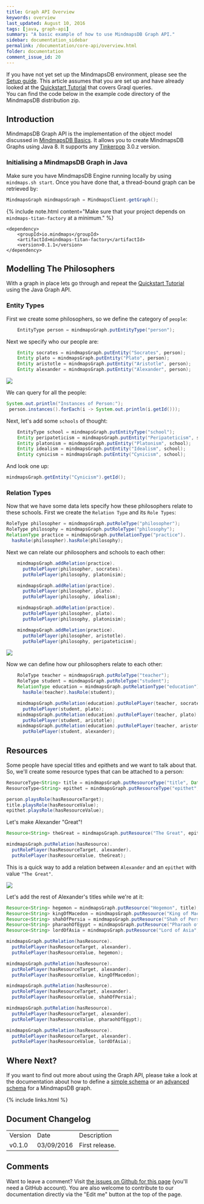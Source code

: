 ```yaml
---
title: Graph API Overview
keywords: overview
last_updated: August 10, 2016
tags: [java, graph-api]
summary: "A basic example of how to use MindmapsDB Graph API."
sidebar: documentation_sidebar
permalink: /documentation/core-api/overview.html
folder: documentation
comment_issue_id: 20
---
```


If you have not yet set up the MindmapsDB environment, please see the [Setup guide](../get-started/setup-guide.html). This article assumes that you are set up and have already looked at the [Quickstart Tutorial](../the-basics/quickstart-tutorial.html) that covers Graql queries.   
You can find the code below in the example code directory of the MindmapsDB distribution zip.

## Introduction

MindmapsDB Graph API is the implementation of the object model discussed in
[MindmapsDB Basics](../the-basics/mindmaps-basics.html). It allows you to create MindmapsDB Graphs using Java 8. It supports any [Tinkerpop](http://tinkerpop.incubator.apache.org/docs/3.0.2-incubating/) 3.0.z version.

### Initialising a MindmapsDB Graph in Java    

Make sure you have MindmapsDB Engine running locally by using `mindmaps.sh start`.
Once you have done that, a thread-bound graph can be retrieved by:

```java
MindmapsGraph mindmapsGraph = MindmapsClient.getGraph();
```

{% include note.html content="Make sure that your project depends on `mindmaps-titan-factory` at a minimum." %}

```
<dependency>
    <groupId>io.mindmaps</groupId>
    <artifactId>mindmaps-titan-factory</artifactId>
    <version>0.1.1</version>
</dependency>
```

## Modelling The Philosophers

With a graph in place lets go through and repeat the [Quickstart
Tutorial](../the-basics/quickstart-tutorial) using the Java Graph API.

### Entity Types

First we create some philosophers, so we define the category of `people`:

```java
    EntityType person = mindmapsGraph.putEntityType("person");
```

Next we specify who our people are:

```java
    Entity socrates = mindmapsGraph.putEntity("Socrates", person);
    Entity plato = mindmapsGraph.putEntity("Plato", person);
    Entity aristotle = mindmapsGraph.putEntity("Aristotle", person);
    Entity alexander = mindmapsGraph.putEntity("Alexander", person);
```

![](/images/phil.png)

We can query for all the people:

```java
System.out.println("Instances of Person:");
 person.instances().forEach(i -> System.out.println(i.getId()));
```

Next, let's add some `schools` of thought:

```java
    EntityType school = mindmapsGraph.putEntityType("school");
    Entity peripateticism = mindmapsGraph.putEntity("Peripateticism", school);
    Entity platonism = mindmapsGraph.putEntity("Platonism", school);
    Entity idealism = mindmapsGraph.putEntity("Idealism", school);
    Entity cynicism = mindmapsGraph.putEntity("Cynicism", school);
```

And look one up:

```java
mindmapsGraph.getEntity("Cynicism").getId();
```   

### Relation Types

Now that we have some data lets specify how these philosophers relate to these schools. First we create the `Relation Type` and its `Role Types`:

```java
RoleType philosopher = mindmapsGraph.putRoleType("philosopher");
RoleType philosophy = mindmapsGraph.putRoleType("philosophy");
RelationType practice = mindmapsGraph.putRelationType("practice").
  hasRole(philosopher).hasRole(philosophy);
```

Next we can relate our philosophers and schools to each other:

```java
    mindmapsGraph.addRelation(practice).  
      putRolePlayer(philosopher, socrates).
      putRolePlayer(philosophy, platonisim);

    mindmapsGraph.addRelation(practice).
      putRolePlayer(philosopher, plato).
      putRolePlayer(philosophy, idealism);

    mindmapsGraph.addRelation(practice).
      putRolePlayer(philosopher, plato).
      putRolePlayer(philosophy, platonisim);

    mindmapsGraph.addRelation(practice).
      putRolePlayer(philosopher, aristotle).
      putRolePlayer(philosophy, peripateticism);
```

![](/images/practice.png)

Now we can define how our philosophers relate to each other:

```java
    RoleType teacher = mindmapsGraph.putRoleType("teacher");
    RoleType student = mindmapsGraph.putRoleType("student");
    RelationType education = mindmapsGraph.putRelationType("education").
      hasRole(teacher).hasRole(student);

    mindmapsGraph.putRelation(education).putRolePlayer(teacher, socrates).
      putRolePlayer(student, plato);
    mindmapsGraph.putRelation(education).putRolePlayer(teacher, plato).
      putRolePlayer(student, aristotle);
    mindmapsGraph.putRelation(education).putRolePlayer(teacher, aristotle).
      putRolePlayer(student, alexander);
```

## Resources

Some people have special titles and epithets and we want to talk about that.
So, we'll create some resource types that can be attached to a person:

```java
ResourceType<String> title = mindmapsGraph.putResourceType("title", Data.STRING);
ResourceType<String> epithet = mindmapsGraph.putResourceType("epithet", Data.STRING);

person.playsRole(hasResourceTarget);
title.playsRole(hasResourceValue);
epithet.playsRole(hasResourceValue);
```

Let's make Alexander "Great"!

```java
Resource<String> theGreat = mindmapsGraph.putResource("The Great", epithet);

mindmapsGraph.putRelation(hasResource).
  putRolePlayer(hasResourceTarget, alexander).
  putRolePlayer(hasResourceValue, theGreat);
```

This is a quick way to add a relation between `Alexander` and an `epithet` with value `"The Great"`.

![](/images/epithet.png)

Let's add the rest of Alexander's titles while we're at it:

```java
Resource<String> hegemon = mindmapsGraph.putResource("Hegemon", title);
Resource<String> kingOfMacedon = mindmapsGraph.putResource("King of Macedon", title);
Resource<String> shahOfPersia = mindmapsGraph.putResource("Shah of Persia", title);
Resource<String> pharaohOfEgypt = mindmapsGraph.putResource("Pharaoh of Egypt", title);
Resource<String> lordOfAsia = mindmapsGraph.putResource("Lord of Asia", title);

mindmapsGraph.putRelation(hasResource).
  putRolePlayer(hasResourceTarget, alexander).
  putRolePlayer(hasResourceValue, hegemon);

mindmapsGraph.putRelation(hasResource).
  putRolePlayer(hasResourceTarget, alexander).
  putRolePlayer(hasResourceValue, kingOfMacedon);

mindmapsGraph.putRelation(hasResource).
  putRolePlayer(hasResourceTarget, alexander).
  putRolePlayer(hasResourceValue, shahOfPersia);

mindmapsGraph.putRelation(hasResource).
  putRolePlayer(hasResourceTarget, alexander).
  putRolePlayer(hasResourceValue, pharaohOfEgypt);

mindmapsGraph.putRelation(hasResource).
  putRolePlayer(hasResourceTarget, alexander).
  putRolePlayer(hasResourceValue, lordOfAsia);
```

## Where Next?
If you want to find out more about using the Graph API, please take a look at the documentation about how to define a [simple schema](../core-api/simple-schema-definition.html) or an [advanced schema](../core-api/advanced-schema-definition.html) for a MindmapsDB graph.

{% include links.html %}

## Document Changelog  

<table>
    <tr>
        <td>Version</td>
        <td>Date</td>
        <td>Description</td>        
    </tr>
        <tr>
        <td>v0.1.0</td>
        <td>03/09/2016</td>
        <td>First release.</td>        
    </tr>

</table>

## Comments
Want to leave a comment? Visit <a href="https://github.com/mindmapsdb/docs/issues/20" target="_blank">the issues on Github for this page</a> (you'll need a GitHub account). You are also welcome to contribute to our documentation directly via the "Edit me" button at the top of the page.